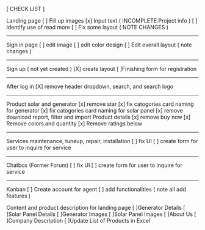 [ CHECK LIST ]

Landing page
[ ] Fill up images
[x] Input text ( INCOMPLETE:Project info )
[ ] Identify use of read more
[ ] Fix some layout ( NOTE CHANGES )

---

Sign in page
[ ] edit image
[ ] edit color design
[ ] Edit overall layout ( note changes )

---

Sign up ( not yet created )
[X] create layout
[ ]Finishing form for registration

---

After log in
[X] remove header dropdown, search, and search logo

---

Product solar and generator
[x] remove star
[x] fix catogories card naming for generator
[x] fix catogories card naming for solar panel
[x] remove download report, filter and import
Product details
[x] remove buy now
[x] Remove colors and quantity
[x] Remove ratings below

---

Services maintenance, tuneup, repair, installation
[ ] fix UI
[ ] create form for user to inquire for service

---

Chatbox (Former Forum)
[ ] fix UI
[ ] create form for user to inquire for service

---

Kanban
[ ] Create account for agent
[ ] add functionalities ( note all add features )

Content and product description for landing page
[ ]Generator Details
[ ]Solar Panel Details
[ ]Generator Images
[ ]Solar Panel Images
[ ]About Us
[ ]Company Description
[ ]Update List of Products in Excel
